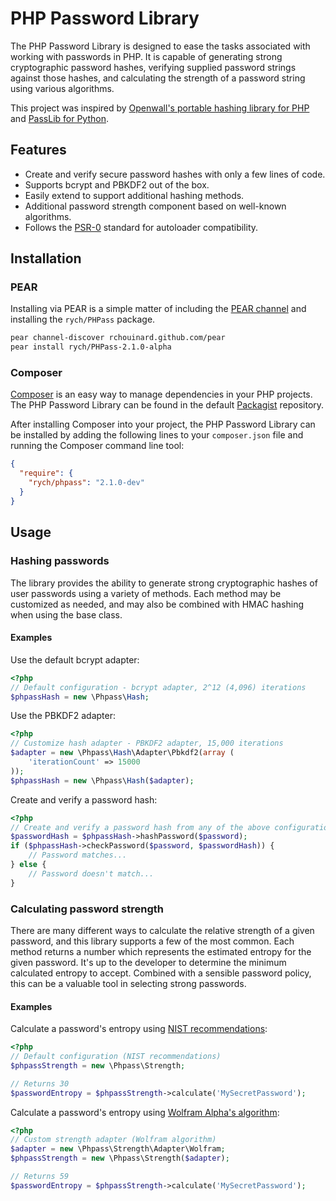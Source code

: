 PHP Password Library
====================

The PHP Password Library is designed to ease the tasks associated with working with passwords in PHP. It is capable of generating strong cryptographic password hashes, verifying supplied password strings against those hashes, and calculating the strength of a password string using various algorithms.

This project was inspired by [Openwall's portable hashing library for PHP](http://openwall.com/phpass/) and [PassLib for Python](http://packages.python.org/passlib/).

Features
--------

 * Create and verify secure password hashes with only a few lines of code.
 * Supports bcrypt and PBKDF2 out of the box.
 * Easily extend to support additional hashing methods.
 * Additional password strength component based on well-known algorithms.
 * Follows the [PSR-0](https://github.com/php-fig/fig-standards/blob/master/accepted/PSR-0.md) standard for autoloader compatibility.

Installation
------------

### PEAR

Installing via PEAR is a simple matter of including the [PEAR channel](http://rchouinard.github.com/pear/) and installing the `rych/PHPass` package.

```bash
pear channel-discover rchouinard.github.com/pear
pear install rych/PHPass-2.1.0-alpha
```

### Composer

[Composer](http://getcomposer.org/) is an easy way to manage dependencies in your PHP projects. The PHP Password Library can be found in the default [Packagist](http://packagist.org/) repository.

After installing Composer into your project, the PHP Password Library can be installed by adding the following lines to your `composer.json` file and running the Composer command line tool:

```json
{
  "require": {
    "rych/phpass": "2.1.0-dev"
  }
}
```

Usage
-----

### Hashing passwords

The library provides the ability to generate strong cryptographic hashes of user passwords using a variety of methods. Each method may be customized as needed, and may also be combined with HMAC hashing when using the base class.

#### Examples

Use the default bcrypt adapter:

```php
<?php
// Default configuration - bcrypt adapter, 2^12 (4,096) iterations
$phpassHash = new \Phpass\Hash;
```

Use the PBKDF2 adapter:

```php
<?php
// Customize hash adapter - PBKDF2 adapter, 15,000 iterations
$adapter = new \Phpass\Hash\Adapter\Pbkdf2(array (
    'iterationCount' => 15000
));
$phpassHash = new \Phpass\Hash($adapter);
```

Create and verify a password hash:

```php
<?php
// Create and verify a password hash from any of the above configurations
$passwordHash = $phpassHash->hashPassword($password);
if ($phpassHash->checkPassword($password, $passwordHash)) {
    // Password matches...
} else {
    // Password doesn't match...
}
```

### Calculating password strength

There are many different ways to calculate the relative strength of a given password, and this library supports a few of the most common. Each method returns a number which represents the estimated entropy for the given password. It's up to the developer to determine the minimum calculated entropy to accept. Combined with a sensible password policy, this can be a valuable tool in selecting strong passwords.

#### Examples

Calculate a password's entropy using [NIST recommendations](http://en.wikipedia.org/wiki/Password_strength#NIST_Special_Publication_800-63):

```php
<?php
// Default configuration (NIST recommendations)
$phpassStrength = new \Phpass\Strength;

// Returns 30
$passwordEntropy = $phpassStrength->calculate('MySecretPassword');
```

Calculate a password's entropy using [Wolfram Alpha's algorithm](http://www.wolframalpha.com/input/?i=password+strength+for+qwerty2345#):

```php
<?php
// Custom strength adapter (Wolfram algorithm)
$adapter = new \Phpass\Strength\Adapter\Wolfram;
$phpassStrength = new \Phpass\Strength($adapter);

// Returns 59
$passwordEntropy = $phpassStrength->calculate('MySecretPassword');
```